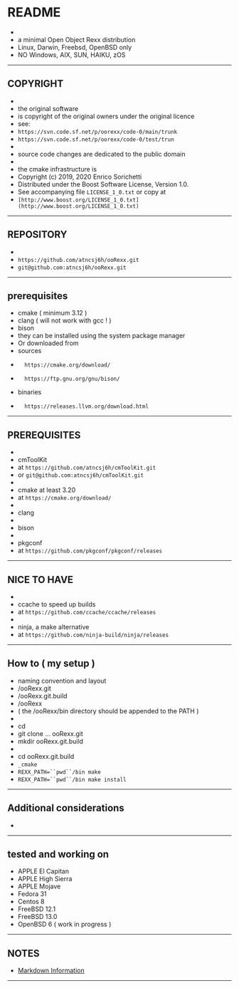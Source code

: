 #   README
*
* a minimal Open Object Rexx distribution
* Linux, Darwin, Freebsd, OpenBSD only
* NO Windows, AIX, SUN, HAIKU, zOS
* * *

##  COPYRIGHT
*
* the original software
* is copyright of the original owners under the original licence
* see:
* `https://svn.code.sf.net/p/oorexx/code-0/main/trunk`
* `https://svn.code.sf.net/p/oorexx/code-0/test/trun`
*
* source code changes are dedicated to the public domain
*
* the cmake infrastructure is
* Copyright (c) 2019, 2020 Enrico Sorichetti
* Distributed under the Boost Software License, Version 1.0.
* See accompanying file `LICENSE_1_0.txt` or copy at
* `[http://www.boost.org/LICENSE_1_0.txt](http://www.boost.org/LICENSE_1_0.txt)`
* * *

##  REPOSITORY
*
* `https://github.com/atncsj6h/ooRexx.git`
* `git@github.com:atncsj6h/ooRexx.git`
* * *


##  prerequisites
*   cmake ( minimum 3.12 )
*   clang ( will not work with gcc ! )
*   bison
*   they can be installed using the system package manager
*   Or downloaded from
*   sources
*       https://cmake.org/download/
*       https://ftp.gnu.org/gnu/bison/
*   binaries
*       https://releases.llvm.org/download.html
* * *
##  PREREQUISITES
*
* cmToolKit
* at `https://github.com/atncsj6h/cmToolKit.git`
* or `git@github.com:atncsj6h/cmToolKit.git`
*
* cmake at least 3.20
* at `https://cmake.org/download/`
*
* clang
*
* bison
*
* pkgconf
* at `https://github.com/pkgconf/pkgconf/releases`
* * *

##  NICE TO HAVE
*
* ccache to speed up builds
* at `https://github.com/ccache/ccache/releases`
*
* ninja, a make alternative
* at `https://github.com/ninja-build/ninja/releases`
* * *

##  How to ( my setup )
*   naming convention and layout
*   <somewhere>/ooRexx.git
*   <somewhere>/ooRexx.git.build
*   <somewhere>/ooRexx
*   ( the <somewhere>/ooRexx/bin directory should be appended to the PATH )
*
* cd <somewhere>
* git clone ... ooRexx.git
* mkdir ooRexx.git.build
*
* cd ooRexx.git.build
* `_cmake`
* `REXX_PATH=``pwd``/bin make`
* `REXX_PATH=``pwd``/bin make install`
* * *

##  Additional considerations
*
* * *

##  tested and working on
*   APPLE El Capitan
*   APPLE High Sierra
*   APPLE Mojave
*   Fedora 31
*   Centos 8
*   FreeBSD 12.1
*   FreeBSD 13.0
*   OpenBSD 6 ( work in progress )
* * *

##  NOTES
*   [Markdown Information](https://bitbucket.org/tutorials/markdowndemo)
* * *


